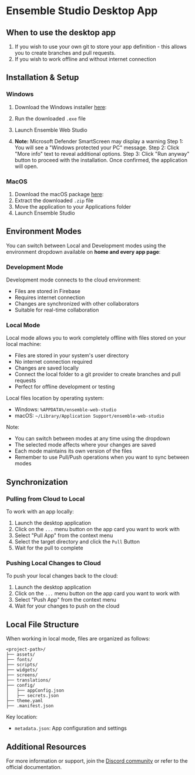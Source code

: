# Ensemble Studio Desktop App

## When to use the desktop app

1. If you wish to use your own git to store your app definition - this allows you to create branches and pull requests.
2. If you wish to work offline and without internet connection

## Installation & Setup

### Windows

1. Download the Windows installer [here](https://firebasestorage.googleapis.com/v0/b/ensemble-web-studio.appspot.com/o/desktop_app%2Fensemble-web-studio-0.1.0%20Setup.exe?alt=media):

2. Run the downloaded `.exe` file
3. Launch Ensemble Web Studio
4. **Note:** Microsoft Defender SmartScreen may display a warning
Step 1: You will see a "Windows protected your PC" message.
Step 2: Click "More info" text to reveal additional options.
Step 3: Click "Run anyway" button to proceed with the installation.
Once confirmed, the application will open.

### MacOS

1. Download the macOS package [here](https://firebasestorage.googleapis.com/v0/b/ensemble-web-studio.appspot.com/o/desktop_app%2Fensemble-web-studio-darwin-arm64-0.1.0.zip?alt=media):
2. Extract the downloaded `.zip` file
3. Move the application to your Applications folder
4. Launch Ensemble Studio

## Environment Modes

You can switch between Local and Development modes using the environment dropdown available on **home and every app page**:

### Development Mode

Development mode connects to the cloud environment:

- Files are stored in Firebase
- Requires internet connection
- Changes are synchronized with other collaborators
- Suitable for real-time collaboration

### Local Mode

Local mode allows you to work completely offline with files stored on your local machine:

- Files are stored in your system's user directory
- No internet connection required
- Changes are saved locally
- Connect the local folder to a git provider to create branches and pull requests
- Perfect for offline development or testing

Local files location by operating system:

- Windows: `%APPDATA%/ensemble-web-studio`
- macOS: `~/Library/Application Support/ensemble-web-studio`

Note:

- You can switch between modes at any time using the dropdown
- The selected mode affects where your changes are saved
- Each mode maintains its own version of the files
- Remember to use Pull/Push operations when you want to sync between modes

## Synchronization

### Pulling from Cloud to Local

To work with an app locally:

1. Launch the desktop application
2. Click on the `...` menu button on the app card you want to work with
3. Select "Pull App" from the context menu
4. Select the target directory and click the `Pull` Button
5. Wait for the pull to complete

### Pushing Local Changes to Cloud

To push your local changes back to the cloud:

1. Launch the desktop application
2. Click on the `...` menu button on the app card you want to work with
3. Select "Push App" from the context menu
4. Wait for your changes to push on the cloud

## Local File Structure

When working in local mode, files are organized as follows:

```directory
<project-path>/
├── assets/
├── fonts/
├── scripts/
├── widgets/
├── screens/
├── translations/
├── config/
│   ├── appConfig.json
│   ├── secrets.json
├── theme.yaml
├── .manifest.json
```

Key location:

- `metadata.json`: App configuration and settings

## Additional Resources

For more information or support, join the [Discord community](https://discord.gg/cEHkJTmn75) or refer to the official documentation.
